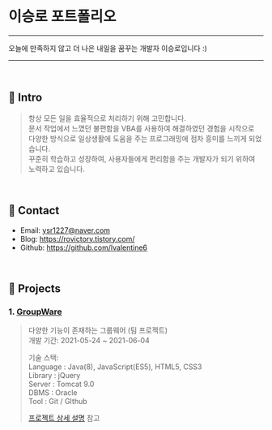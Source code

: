 # 이승로 포트폴리오
***
오늘에 만족하지 않고 더 나은 내일을 꿈꾸는 개발자 이승로입니다 :)
***
</br>

## :pushpin: Intro
>항상 모든 일을 효율적으로 처리하기 위해 고민합니다.    
>문서 작업에서 느꼈던 불편함을 VBA를 사용하여 해결하였던 경험을 시작으로    
>다양한 방식으로 일상생활에 도움을 주는 프로그래밍에 점차 흥미를 느끼게 되었습니다.     
>꾸준히 학습하고 성장하여, 사용자들에게 편리함을 주는 개발자가 되기 위하여 노력하고 있습니다.     
</br>

## :pushpin: Contact
- Email: ysr1227@naver.com
- Blog: https://rovictory.tistory.com/
- Github: https://github.com/lvalentine6

</br>

## :pushpin: Projects
### 1. [GroupWare](https://bit.ly/3k7dwT1)
>다양한 기능이 존재하는 그룹웨어 (팀 프로젝트)  
>개발 기간: 2021-05-24 ~ 2021-06-04  
>  
>기술 스택:  
>Language : Java(8), JavaScript(ES5), HTML5, CSS3     
>Library : jQuery      
>Server : Tomcat 9.0      
>DBMS : Oracle       
>Tool : Git / GIthub          
>  
>[프로젝트 상세 설명](https://bit.ly/2VmlPA6) 참고

